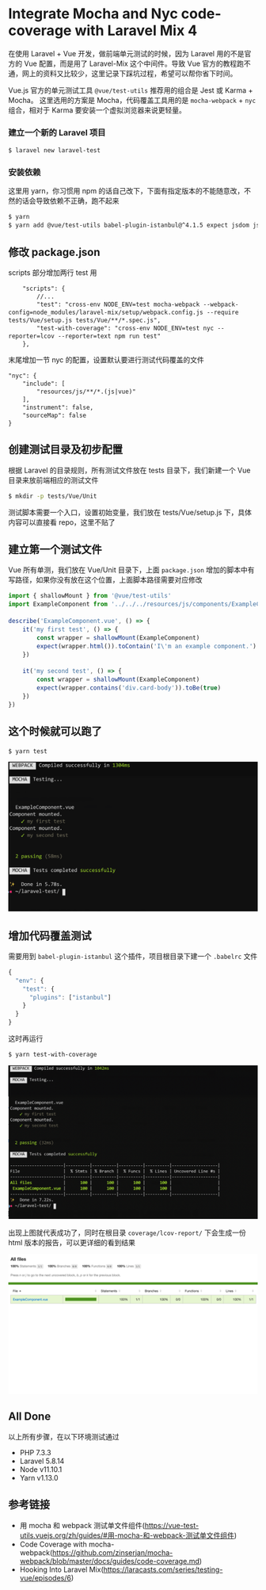 # Integrate Mocha and Nyc code-coverage with Laravel Mix 4

在使用 Laravel + Vue 开发，做前端单元测试的时候，因为 Laravel 用的不是官方的 Vue 配置，而是用了 Laravel-Mix 这个中间件。导致 Vue 官方的教程跑不通，网上的资料又比较少，这里记录下踩坑过程，希望可以帮你省下时间。  

Vue.js 官方的单元测试工具 `@vue/test-utils` 推荐用的组合是 Jest 或 Karma + Mocha。
这里选用的方案是 Mocha，代码覆盖工具用的是 `mocha-webpack` + `nyc` 组合，相对于 Karma 要安装一个虚拟浏览器来说更轻量。  

### 建立一个新的 Laravel 项目
```bash
$ laravel new laravel-test
```

### 安装依赖
这里用 yarn，你习惯用 npm 的话自己改下，下面有指定版本的不能随意改，不然的话会导致依赖不正确，跑不起来
```bash
$ yarn
$ yarn add @vue/test-utils babel-plugin-istanbul@^4.1.5 expect jsdom jsdom-global mocha@^5.0.0 mocha-webpack@^2.0.0-beta nyc@^12.0.2 -D
```

## 修改 package.json
scripts 部分增加两行 test 用
```
    "scripts": {
        //...
        "test": "cross-env NODE_ENV=test mocha-webpack --webpack-config=node_modules/laravel-mix/setup/webpack.config.js --require tests/Vue/setup.js tests/Vue/**/*.spec.js",
        "test-with-coverage": "cross-env NODE_ENV=test nyc --reporter=lcov --reporter=text npm run test"
    },
```

末尾增加一节 nyc 的配置，设置默认要进行测试代码覆盖的文件
```
"nyc": {
    "include": [
        "resources/js/**/*.(js|vue)"
    ],
    "instrument": false,
    "sourceMap": false
}
```

## 创建测试目录及初步配置
根据 Laravel 的目录规则，所有测试文件放在 tests 目录下，我们新建一个 Vue 目录来放前端相应的测试文件
```bash
$ mkdir -p tests/Vue/Unit
```

测试脚本需要一个入口，设置初始变量，我们放在 tests/Vue/setup.js 下，具体内容可以直接看 repo，这里不贴了

## 建立第一个测试文件
Vue 所有单测，我们放在 Vue/Unit 目录下，上面 `package.json` 增加的脚本中有写路径，如果你没有放在这个位置，上面脚本路径需要对应修改
```javascript
import { shallowMount } from '@vue/test-utils'
import ExampleComponent from '../../../resources/js/components/ExampleComponent.vue'

describe('ExampleComponent.vue', () => {
    it('my first test', () => {
        const wrapper = shallowMount(ExampleComponent)
        expect(wrapper.html()).toContain('I\'m an example component.')
    })

    it('my second test', () => {
        const wrapper = shallowMount(ExampleComponent)
        expect(wrapper.contains('div.card-body')).toBe(true)
    })
})
```

## 这个时候就可以跑了
```bash
$ yarn test
```

![image](https://raw.githubusercontent.com/bolechen/laravel-vue-test-use-mocha-nyc/master/ScreenShot/1.png)

## 增加代码覆盖测试

需要用到 `babel-plugin-istanbul` 这个插件，项目根目录下建一个 `.babelrc` 文件
```javascript
{
  "env": {
    "test": {
      "plugins": ["istanbul"]
    }
  }
}
```
这时再运行
```bash
$ yarn test-with-coverage
```
![image](https://raw.githubusercontent.com/bolechen/laravel-vue-test-use-mocha-nyc/master/ScreenShot/2.png)

出现上图就代表成功了，同时在根目录 `coverage/lcov-report/` 下会生成一份 html 版本的报告，可以更详细的看到结果

![image](https://raw.githubusercontent.com/bolechen/laravel-vue-test-use-mocha-nyc/master/ScreenShot/3.png)

## All Done
以上所有步骤，在以下环境测试通过
- PHP 7.3.3
- Laravel 5.8.14
- Node v11.10.1
- Yarn v1.13.0

## 参考链接
- 用 mocha 和 webpack 测试单文件组件(https://vue-test-utils.vuejs.org/zh/guides/#用-mocha-和-webpack-测试单文件组件)
- Code Coverage with mocha-webpack(https://github.com/zinserjan/mocha-webpack/blob/master/docs/guides/code-coverage.md)
- Hooking Into Laravel Mix(https://laracasts.com/series/testing-vue/episodes/6)

